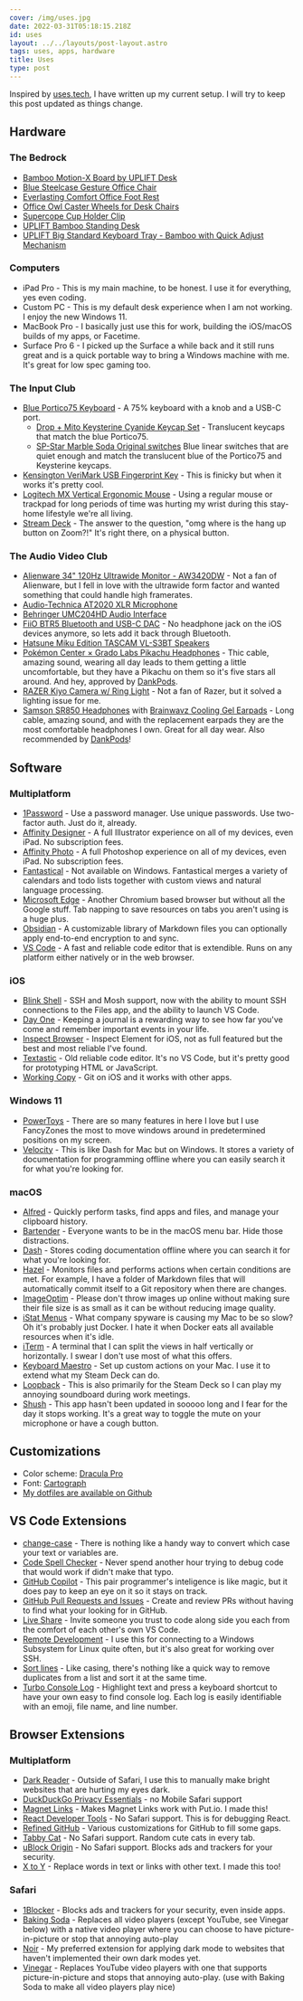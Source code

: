 ```yaml
---
cover: /img/uses.jpg
date: 2022-03-31T05:18:15.218Z
id: uses
layout: ../../layouts/post-layout.astro
tags: uses, apps, hardware
title: Uses
type: post
---
```

Inspired by [uses.tech](https://uses.tech), I have written up my current setup. I will try to keep this post updated as things change.


## Hardware

### The Bedrock

- [Bamboo Motion-X Board by UPLIFT Desk](https://www.upliftdesk.com/bamboo-motion-x-board-by-uplift-desk/)
- [Blue Steelcase Gesture Office Chair](https://www.steelcase.com/products/office-chairs/gesture/)
- [Everlasting Comfort Office Foot Rest](https://smile.amazon.com/Foot-Rest-Under-Desk-Footstool/dp/B07PGLBCFG)
- [Office Owl Caster Wheels for Desk Chairs](https://smile.amazon.com/gp/product/B08JPXXK4C/)
- [Supercope Cup Holder Clip](https://smile.amazon.com/gp/product/B07FSDZN1Y/)
- [UPLIFT Bamboo Standing Desk](https://www.upliftdesk.com/uplift-v2-bamboo-standing-desk/) 
- [UPLIFT Big Standard Keyboard Tray - Bamboo with Quick Adjust Mechanism](https://www.upliftdesk.com/big-standard-keyboard-bamboo-tray-system-by-uplift-desk/)


### Computers

- iPad Pro - This is my main machine, to be honest. I use it for everything, yes even coding.
- Custom PC - This is my default desk experience when I am not working. I enjoy the new Windows 11.
- MacBook Pro - I basically just use this for work, building the iOS/macOS builds of my apps, or Facetime.
- Surface Pro 6 - I picked up the Surface a while back and it still runs great and is a quick portable way to bring a Windows machine with me. It's great for low spec gaming too.


### The Input Club

- [Blue Portico75 Keyboard](https://thekey.company/products/portico75?variant=39729815978073) - A 75% keyboard with a knob and a USB-C port.
	- [Drop + Mito Keysterine Cyanide Keycap Set](https://drop.com/buy/keysterine-keycap-set?defaultSelectionIds=965918) - Translucent keycaps that match the blue Portico75.
	- [SP-Star Marble Soda Original switches](https://thekey.company/collections/in-stock/products/sp-star-marble-soda-switches) Blue linear switches that are quiet enough and match the translucent blue of the Portico75 and Keysterine keycaps.
- [Kensington VeriMark USB Fingerprint Key](https://smile.amazon.com/gp/product/B01NAVWPOJ) - This is finicky but when it works it's pretty cool.
- [Logitech MX Vertical Ergonomic Mouse](https://www.logitech.com/en-us/products/mice/mx-vertical-ergonomic-mouse.910-005447.html) - Using a regular mouse or trackpad for long periods of time was hurting my wrist during this stay-home lifestyle we're all living.
- [Stream Deck](https://www.elgato.com/en/stream-deck) - The answer to the question, "omg where is the hang up button on Zoom?!" It's right there, on a physical button.


### The Audio Video Club

- [Alienware 34" 120Hz Ultrawide Monitor - AW3420DW](https://smile.amazon.com/Alienware-Curved-NVIDIA-Edgelight-Monitor/dp/B07YLGH9Q5) - Not a fan of Alienware, but I fell in love with the ultrawide form factor and wanted something that could handle high framerates.
- [Audio-Technica AT2020 XLR Microphone](https://smile.amazon.com/gp/product/B0006H92QK/)
- [Behringer UMC204HD Audio Interface](https://www.behringer.com/product.html?modelCode=P0BK0)
- [FiiO BTR5 Bluetooth and USB-C DAC](https://www.fiio.com/btr5) - No headphone jack on the iOS devices anymore, so lets add it back through Bluetooth.
- [Hatsune Miku Edition TASCAM VL-S3BT Speakers](https://tascam.com/us/product/vl-s3/)
- [Pokémon Center × Grado Labs Pikachu Headphones](https://gradolabs.com/pokemon) - Thic cable, amazing sound, wearing all day leads to them getting a little uncomfortable, but they have a Pikachu on them so it's five stars all around. And hey, approved by [DankPods](https://www.youtube.com/watch?v=kR0xiIYvOSw).
- [RAZER Kiyo Camera w/ Ring Light](https://www.razer.com/streaming-cameras/razer-kiyo) - Not a fan of Razer, but it solved a lighting issue for me.
- [Samson SR850 Headphones](https://smile.amazon.com/Samson-SR850-Semi-Open-Back-Reference-Headphones/dp/B002LBSEQS) with [Brainwavz Cooling Gel Earpads](https://smile.amazon.com/gp/product/B07SBT93R9/) - Long cable, amazing sound, and with the replacement earpads they are the most comfortable headphones I own. Great for all day wear. Also recommended by [DankPods](https://www.youtube.com/watch?v=aKIryezhAos)!


## Software

### Multiplatform

- [1Password](https://1password.com/) - Use a password manager. Use unique passwords. Use two-factor auth. Just do it, already.
- [Affinity Designer](https://affinity.serif.com/en-us/designer/) - A full Illustrator experience on all of my devices, even iPad. No subscription fees.
- [Affinity Photo](https://affinity.serif.com/en-us/photo/) - A full Photoshop experience on all of my devices, even iPad. No subscription fees.
- [Fantastical](https://flexibits.com/fantastical) - Not available on Windows. Fantastical merges a variety of calendars and todo lists together with custom views and natural language processing.
- [Microsoft Edge](https://www.microsoft.com/en-us/edge) - Another Chromium based browser but without all the Google stuff. Tab napping to save resources on tabs you aren't using is a huge plus.
- [Obsidian](https://obsidian.md/) - A customizable library of Markdown files you can optionally apply end-to-end encryption to and sync.
- [VS Code](https://code.visualstudio.com/) - A fast and reliable code editor that is extendible. Runs on any platform either natively or in the web browser.


### iOS

- [Blink Shell](https://blink.sh/) - SSH and Mosh support, now with the ability to mount SSH connections to the Files app, and the ability to launch VS Code.
- [Day One](https://dayoneapp.com/) - Keeping a journal is a rewarding way to see how far you've come and remember important events in your life.
- [Inspect Browser](https://apps.pdyn.net/inspect/) - Inspect Element for iOS, not as full featured but the best and most reliable I've found.
- [Textastic](https://www.textasticapp.com/) - Old reliable code editor. It's no VS Code, but it's pretty good for prototyping HTML or JavaScript.
- [Working Copy](https://workingcopyapp.com/) - Git on iOS and it works with other apps.


### Windows 11

- [PowerToys](https://github.com/microsoft/PowerToys) - There are so many features in here I love but I use FancyZones the most to move windows around in predetermined positions on my screen.
- [Velocity](https://velocity.silverlakesoftware.com/) - This is like Dash for Mac but on Windows. It stores a variety of documentation for programming offline where you can easily search it for what you're looking for.


### macOS

- [Alfred](https://www.alfredapp.com/) - Quickly perform tasks, find apps and files, and manage your clipboard history.
- [Bartender](https://www.macbartender.com/) - Everyone wants to be in the macOS menu bar. Hide those distractions.
- [Dash](https://kapeli.com/dash) - Stores coding documentation offline where you can search it for what you're looking for.
- [Hazel](https://www.noodlesoft.com/) - Monitors files and performs actions when certain conditions are met. For example, I have a folder of Markdown files that will automatically commit itself to a Git repository when there are changes.
- [ImageOptim](https://imageoptim.com/mac) - Please don't throw images up online without making sure their file size is as small as it can be without reducing image quality.
- [iStat Menus](https://bjango.com/mac/istatmenus/) - What company spyware is causing my Mac to be so slow? Oh it's probably just Docker. I hate it when Docker eats all available resources when it's idle.
- [iTerm](https://iterm2.com/) - A terminal that I can split the views in half vertically or horizontally. I swear I don't use most of what this offers.
- [Keyboard Maestro](https://www.keyboardmaestro.com/) - Set up custom actions on your Mac. I use it to extend what my Steam Deck can do.
- [Loopback](https://rogueamoeba.com/loopback/) - This is also primarily for the Steam Deck so I can play my annoying soundboard during work meetings.
- [Shush](https://mizage.com/shush/) - This app hasn't been updated in sooooo long and I fear for the day it stops working. It's a great way to toggle the mute on your microphone or have a cough button.


## Customizations

* Color scheme: [Dracula Pro](https://draculatheme.com/pro)
* Font: [Cartograph](https://connary.com/cartograph.html)
* [My dotfiles are available on Github](https://github.com/zicklepop/dotfiles)


## VS Code Extensions

- [change-case](https://marketplace.visualstudio.com/items?itemName=wmaurer.change-case) - There is nothing like a handy way to convert which case your text or variables are. 
- [Code Spell Checker](https://marketplace.visualstudio.com/items?itemName=streetsidesoftware.code-spell-checker) - Never spend another hour trying to debug code that would work if didn't make that typo.
- [GitHub Copilot](https://marketplace.visualstudio.com/items?itemName=GitHub.copilot) - This pair programmer's inteligence is like magic, but it does pay to keep an eye on it so it stays on track.
- [GitHub Pull Requests and Issues](https://marketplace.visualstudio.com/items?itemName=GitHub.vscode-pull-request-github) - Create and review PRs without having to find what your looking for in GitHub.
- [Live Share](https://marketplace.visualstudio.com/items?itemName=MS-vsliveshare.vsliveshare) - Invite someone you trust to code along side you each from the comfort of each other's own VS Code.
- [Remote Development](https://marketplace.visualstudio.com/items?itemName=ms-vscode-remote.vscode-remote-extensionpack) - I use this for connecting to a Windows Subsystem for Linux quite often, but it's also great for working over SSH.
- [Sort lines](https://marketplace.visualstudio.com/items?itemName=Tyriar.sort-lines) - Like casing, there's nothing like a quick way to remove duplicates from a list and sort it at the same time.
- [Turbo Console Log](https://marketplace.visualstudio.com/items?itemName=ChakrounAnas.turbo-console-log) - Highlight text and press a keyboard shortcut to have your own easy to find console log. Each log is easily identifiable with an emoji, file name, and line number.


## Browser Extensions

### Multiplatform

- [Dark Reader](https://darkreader.org/) - Outside of Safari, I use this to manually make bright websites that are hurting my eyes dark.
- [DuckDuckGo Privacy Essentials](https://duckduckgo.com/app) - no Mobile Safari support
- [Magnet Links](https://girlfriend.technology/magnet-links/) - Makes Magnet Links work with Put.io. I made this!
- [React Developer Tools](https://reactjs.org/docs/optimizing-performance.html#profiling-components-with-the-devtools-profiler) - No Safari support. This is for debugging React.
- [Refined GitHub](https://github.com/refined-github/refined-github) - Various customizations for GitHub to fill some gaps.
- [Tabby Cat](https://www.tabbycats.club/) - No Safari support. Random cute cats in every tab.
- [uBlock Origin](https://ublockorigin.com/) - No Safari support. Blocks ads and trackers for your security.
- [X to Y](https://girlfriend.technology/x-to-y/) - Replace words in text or links with other text. I made this too!


### Safari

- [1Blocker](https://1blocker.com/) - Blocks ads and trackers for your security, even inside apps.
- [Baking Soda](https://andadinosaur.com/launch-baking-soda) - Replaces all video players (except YouTube, see Vinegar below) with a native video player where you can choose to have picture-in-picture or stop that annoying auto-play
- [Noir](https://getnoir.app/) - My preferred extension for applying dark mode to websites that haven't implemented their own dark modes yet.
- [Vinegar](https://andadinosaur.com/launch-vinegar) - Replaces YouTube video players with one that supports picture-in-picture and stops that annoying auto-play. (use with Baking Soda to make all video players play nice)

